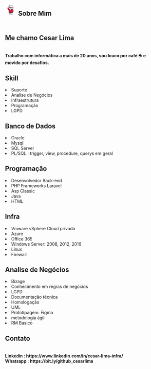 <!-- Sobre Mim -->
## <img src="https://raw.githubusercontent.com/cesarrl78/img/main/img01.gif" width="38px"></img> Sobre Mim


<h2 align="left">
<br>Me chamo Cesar Lima
</h2>

<h4 align="left">
<br>Trabalho com informática a mais de 20 anos, sou louco por café ☕ e movido por desafios.
</h4>

## Skill
<li>Suporte</li>
<li>Analise de Negócios</li>
<li>Infraestrutura</li>
<li>Programação</li>
<li>LGPD</li>
  
## Banco de Dados
<li>Oracle</li>
<li>Mysql</li>
<li>SQL Server</li>
<li>PL/SQL : trigger, view, procedure, querys em geral</li>

## Programação
<li>Desenvolvedor Back-end</li>
<li>PHP Frameworks Laravel</li>
<li>Asp Classic</li>
<li>Java</li>
<li>HTML</li>

## Infra
<li>Vmware vSphere Cloud privada</li>
<li>Azure</li>
<li>Office 365</li>
<li>Windows Server: 2008, 2012, 2016</li>
<li>Linux</li>
<li>Firewall</li>

## Analise de Negócios
<li>Bizage</li>
<li>Conhecimento em regras de negócios</li>
<li>LGPD</li>
<li>Documentação técnica</li>
<li>Homologação</li>
<li>UML</li>
<li>Prototipagem: Figma</li>
<li>metodologia ágil</li>
<li>RM Basico</li>

## Contato

<h4 align="left">
<br> Linkedin : https://www.linkedin.com/in/cesar-lima-infra/
<br> Whatsapp : https://bit.ly/github_cesarlima
</h4>
